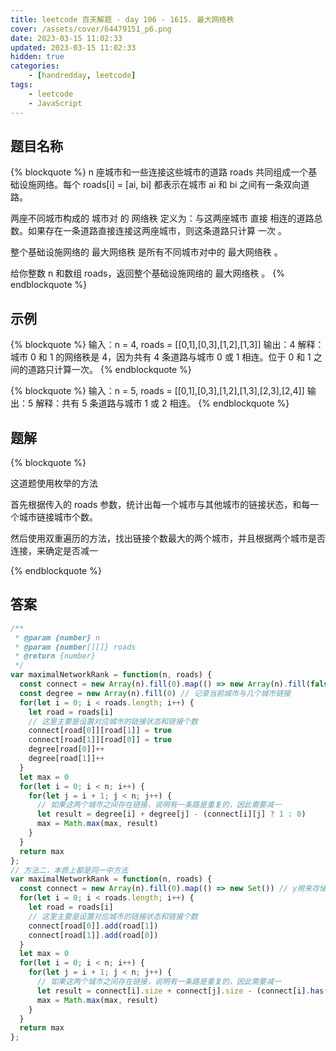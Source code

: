```yaml
---
title: leetcode 百天解题 - day 106 - 1615. 最大网络秩
cover: /assets/cover/64479151_p6.png
date: 2023-03-15 11:02:33
updated: 2023-03-15 11:02:33
hidden: true
categories:
    - [handredday, leetcode]
tags:
    - leetcode
    - JavaScript
---
```



## 题目名称

{% blockquote %}
n 座城市和一些连接这些城市的道路 roads 共同组成一个基础设施网络。每个 roads[i] = [ai, bi] 都表示在城市 ai 和 bi 之间有一条双向道路。

两座不同城市构成的 城市对 的 网络秩 定义为：与这两座城市 直接 相连的道路总数。如果存在一条道路直接连接这两座城市，则这条道路只计算 一次 。

整个基础设施网络的 最大网络秩 是所有不同城市对中的 最大网络秩 。

给你整数 n 和数组 roads，返回整个基础设施网络的 最大网络秩 。
{% endblockquote %}

## 示例

{% blockquote %}
输入：n = 4, roads = [[0,1],[0,3],[1,2],[1,3]]
输出：4
解释：城市 0 和 1 的网络秩是 4，因为共有 4 条道路与城市 0 或 1 相连。位于 0 和 1 之间的道路只计算一次。
{% endblockquote %}

{% blockquote %}
输入：n = 5, roads = [[0,1],[0,3],[1,2],[1,3],[2,3],[2,4]]
输出：5
解释：共有 5 条道路与城市 1 或 2 相连。
{% endblockquote %}


## 题解


{% blockquote %}

这道题使用枚举的方法

首先根据传入的 roads 参数，统计出每一个城市与其他城市的链接状态，和每一个城市链接城市个数。

然后使用双重遍历的方法，找出链接个数最大的两个城市，并且根据两个城市是否连接，来确定是否减一

{% endblockquote %}

## 答案

~~~js
/**
 * @param {number} n
 * @param {number[][]} roads
 * @return {number}
 */
var maximalNetworkRank = function(n, roads) {
  const connect = new Array(n).fill(0).map(() => new Array(n).fill(false)) // y用来存储 每个城市与其他城市的链接状态
  const degree = new Array(n).fill(0) // 记录当前城市与几个城市链接
  for(let i = 0; i < roads.length; i++) {
    let road = roads[i]
    // 这里主要是设置对应城市的链接状态和链接个数
    connect[road[0]][road[1]] = true
    connect[road[1]][road[0]] = true
    degree[road[0]]++
    degree[road[1]]++
  }
  let max = 0
  for(let i = 0; i < n; i++) {
    for(let j = i + 1; j < n; j++) {
      // 如果这两个城市之间存在链接，说明有一条路是重复的，因此需要减一
      let result = degree[i] + degree[j] - (connect[i][j] ? 1 : 0)
      max = Math.max(max, result)
    }
  }
  return max
};
// 方法二，本质上都是同一中方法
var maximalNetworkRank = function(n, roads) {
  const connect = new Array(n).fill(0).map(() => new Set()) // y用来存储 每个城市与其他城市的链接状态
  for(let i = 0; i < roads.length; i++) {
    let road = roads[i]
    // 这里主要是设置对应城市的链接状态和链接个数
    connect[road[0]].add(road[1])
    connect[road[1]].add(road[0])
  }
  let max = 0
  for(let i = 0; i < n; i++) {
    for(let j = i + 1; j < n; j++) {
      // 如果这两个城市之间存在链接，说明有一条路是重复的，因此需要减一
      let result = connect[i].size + connect[j].size - (connect[i].has(j) ? 1 : 0)
      max = Math.max(max, result)
    }
  }
  return max
};
~~~